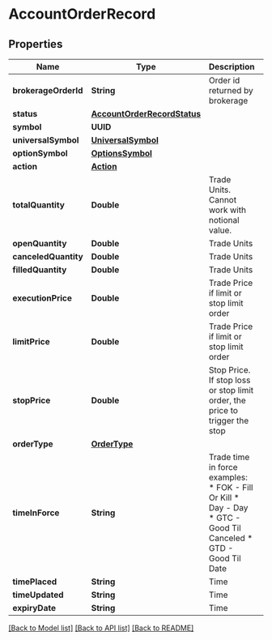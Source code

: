 # AccountOrderRecord

## Properties
Name | Type | Description | Notes
------------ | ------------- | ------------- | -------------
**brokerageOrderId** | **String** | Order id returned by brokerage | [optional] 
**status** | [**AccountOrderRecordStatus**](AccountOrderRecordStatus.md) |  | [optional] 
**symbol** | **UUID** |  | [optional] 
**universalSymbol** | [**UniversalSymbol**](UniversalSymbol.md) |  | [optional] 
**optionSymbol** | [**OptionsSymbol**](OptionsSymbol.md) |  | [optional] 
**action** | [**Action**](Action.md) |  | [optional] 
**totalQuantity** | **Double** | Trade Units. Cannot work with notional value. | [optional] 
**openQuantity** | **Double** | Trade Units | [optional] 
**canceledQuantity** | **Double** | Trade Units | [optional] 
**filledQuantity** | **Double** | Trade Units | [optional] 
**executionPrice** | **Double** | Trade Price if limit or stop limit order | [optional] 
**limitPrice** | **Double** | Trade Price if limit or stop limit order | [optional] 
**stopPrice** | **Double** | Stop Price. If stop loss or stop limit order, the price to trigger the stop | [optional] 
**orderType** | [**OrderType**](OrderType.md) |  | [optional] 
**timeInForce** | **String** | Trade time in force examples:   * FOK - Fill Or Kill   * Day - Day   * GTC - Good Til Canceled   * GTD - Good Til Date  | [optional] 
**timePlaced** | **String** | Time | [optional] 
**timeUpdated** | **String** | Time | [optional] 
**expiryDate** | **String** | Time | [optional] 

[[Back to Model list]](../README.md#models) [[Back to API list]](../README.md#api-endpoints) [[Back to README]](../README.md)


